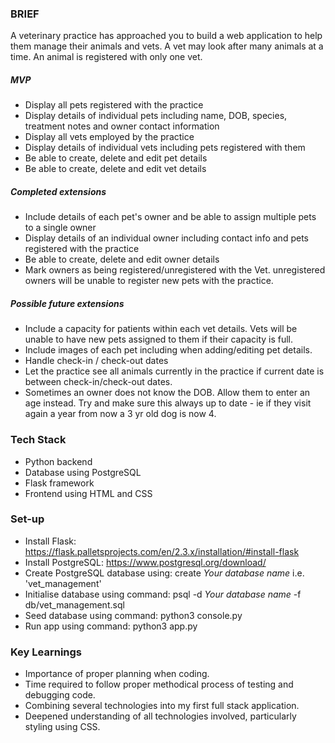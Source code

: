 ### BRIEF
  A veterinary practice has approached you to build a web application to help them manage their animals and vets. A vet may look after many animals at a time.   An animal is registered with only one vet.

##### MVP
  - Display all pets registered with the practice
  - Display details of individual pets including name, DOB, species, treatment notes and owner contact information
  - Display all vets employed by the practice
  - Display details of individual vets including pets registered with them
  - Be able to create, delete and edit pet details
  - Be able to create, delete and edit vet details

##### Completed extensions
  - Include details of each pet's owner and be able to assign multiple pets to a single owner
  - Display details of an individual owner including contact info and pets registered with the practice 
  - Be able to create, delete and edit owner details
  - Mark owners as being registered/unregistered with the Vet. unregistered owners will be unable to register new pets with the practice.
  
##### Possible future extensions
  - Include a capacity for patients within each vet details. Vets will be unable to have new pets assigned to them if their capacity is full.
  - Include images of each pet including when adding/editing pet details.
  - Handle check-in / check-out dates
  - Let the practice see all animals currently in the practice if current date is between check-in/check-out dates.
  - Sometimes an owner does not know the DOB. Allow them to enter an age instead. Try and make sure this always up to date - ie if they visit again a year         from now a 3 yr old dog is now 4.

### Tech Stack
  - Python backend
  - Database using PostgreSQL
  - Flask framework
  - Frontend using HTML and CSS

### Set-up
  - Install Flask: https://flask.palletsprojects.com/en/2.3.x/installation/#install-flask
  - Install PostgreSQL: https://www.postgresql.org/download/
  - Create PostgreSQL database using: create *Your database name* i.e. 'vet_management'
  - Initialise database using command: psql -d *Your database name* -f db/vet_management.sql
  - Seed database using command: python3 console.py
  - Run app using command: python3 app.py

### Key Learnings
  - Importance of proper planning when coding.
  - Time required to follow proper methodical process of testing and debugging code.
  - Combining several technologies into my first full stack application.
  - Deepened understanding of all technologies involved, particularly styling using CSS.

